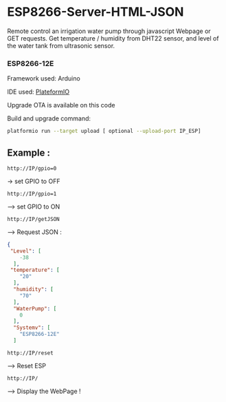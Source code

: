 # ESP8266-Server-HTML-JSON
Remote control an irrigation water pump through javascript Webpage or GET requests. 
Get temperature / humidity from DHT22 sensor, and level of the water tank from ultrasonic sensor.

### ESP8266-12E

Framework used: Arduino

IDE used:
[PlateformIO](http://platformio.org/)

Upgrade OTA is available on this code 

Build and upgrade command:

``` bash
platformio run --target upload [ optional --upload-port IP_ESP]
```
## Example :
```
http://IP/gpio=0
```
-> set GPIO to OFF
```
http://IP/gpio=1
```
--> set GPIO to ON
```
http://IP/getJSON
```
--> Request JSON :
``` JSON
{
 "Level": [
    -38
  ],
 "temperature": [
    "20"
  ],
  "humidity": [
    "70"
  ],
  "WaterPump": [
    0
  ],
  "Systemv": [
    "ESP8266-12E"
  ]
```
```
http://IP/reset
```

--> Reset ESP
```
http://IP/
```

--> Display the WebPage !

